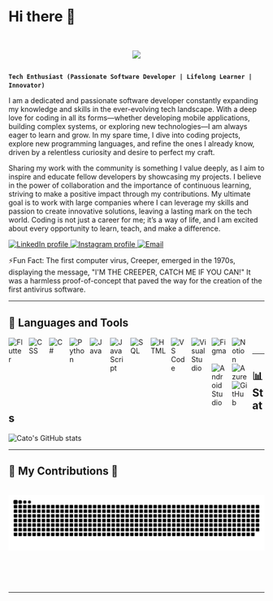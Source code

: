 # Hi there 👋
<h1 align="center">
    <img src="https://readme-typing-svg.herokuapp.com/?font=Fira+Code&size=35&center=true&vCenter=true&width=500&height=70&duration=4000&lines=+I'm+Cato+Mackenzie!;&color=2E8B57" />
</h1>

**`Tech Enthusiast (Passionate Software Developer | Lifelong Learner | Innovator)`**

I am a dedicated and passionate software developer constantly expanding my knowledge and skills in the ever-evolving tech landscape. With a deep love for coding in all its forms—whether developing mobile applications, building complex systems, or exploring new technologies—I am always eager to learn and grow. In my spare time, I dive into coding projects, explore new programming languages, and refine the ones I already know, driven by a relentless curiosity and desire to perfect my craft.

Sharing my work with the community is something I value deeply, as I aim to inspire and educate fellow developers by showcasing my projects. I believe in the power of collaboration and the importance of continuous learning, striving to make a positive impact through my contributions. My ultimate goal is to work with large companies where I can leverage my skills and passion to create innovative solutions, leaving a lasting mark on the tech world. Coding is not just a career for me; it’s a way of life, and I am excited about every opportunity to learn, teach, and make a difference.

<p align="left">
    <a href="https://www.linkedin.com/in/cato-mackenzie-885293288" target="_blank">
        <img alt="LinkedIn profile" title="Connect with me on LinkedIn" src="https://img.shields.io/badge/LinkedIn-%230A66C2?style=for-the-badge&logo=linkedin&logoColor=white"/>
    </a>
    <a href="https://www.instagram.com/cato.mac?igsh=b2FzOXpwbzcxNm9s" target="_blank">
        <img alt="Instagram profile" title="Follow me on Instagram" src="https://img.shields.io/badge/Instagram-%23E4405F?style=for-the-badge&logo=instagram&logoColor=white"/>
    </a>
    <a href="mailto:catomackenzie298@gmail.com">
        <img alt="Email" title="Email me" src="https://img.shields.io/badge/Email-%23D44638?style=for-the-badge&logo=gmail&logoColor=white"/>
    </a>
</p>

⚡Fun Fact: The first computer virus, Creeper, emerged in the 1970s, displaying the message, "I'M THE CREEPER, CATCH ME IF YOU CAN!" It was a harmless proof-of-concept that paved the way for the creation of the first antivirus software.

---
## 🧰 Languages and Tools
<img align="left" alt="Flutter" width="30px" style="padding-right:10px;" src="https://cdn.jsdelivr.net/gh/devicons/devicon/icons/flutter/flutter-original.svg"/>
<img align="left" alt="CSS" width="30px" style="padding-right:10px;" src="https://cdn.jsdelivr.net/gh/devicons/devicon/icons/css3/css3-plain.svg" />
<img align="left" alt="C#" width="30px" style="padding-right:10px;" src="https://cdn.jsdelivr.net/gh/devicons/devicon/icons/csharp/csharp-original.svg" />
<img align="left" alt="Python" width="30px" style="padding-right:10px;" src="https://cdn.jsdelivr.net/gh/devicons/devicon/icons/python/python-plain.svg" />
<img align="left" alt="Java" width="30px" style="padding-right:10px;" src="https://cdn.jsdelivr.net/gh/devicons/devicon/icons/java/java-original.svg"/>
<img align="left" alt="JavaScript" width="30px" style="padding-right:10px;" src="https://cdn.jsdelivr.net/gh/devicons/devicon/icons/javascript/javascript-plain.svg" />
<img align="left" alt="SQL" width="30px" style="padding-right:10px;" src="https://cdn.jsdelivr.net/gh/devicons/devicon/icons/mysql/mysql-original.svg" />
<img align="left" alt="HTML" width="30px" style="padding-right:10px;" src="https://cdn.jsdelivr.net/gh/devicons/devicon/icons/html5/html5-plain.svg" />
<img align="left" alt="VS Code" width="30px" style="padding-right:10px;" src="https://cdn.jsdelivr.net/gh/devicons/devicon/icons/vscode/vscode-original.svg" />
<img align="left" alt="Visual Studio" width="30px" style="padding-right:10px;" src="https://cdn.jsdelivr.net/gh/devicons/devicon/icons/visualstudio/visualstudio-plain.svg" />
<img align="left" alt="Figma" width="30px" style="padding-right:10px;" src="https://cdn.jsdelivr.net/gh/devicons/devicon/icons/figma/figma-original.svg" />
<img align="left" alt="Notion" width="30px" style="padding-right:10px;" src="https://cdn.jsdelivr.net/gh/devicons/devicon/icons/notion/notion-original.svg" />
<img align="left" alt="Android Studio" width="30px" style="padding-right:10px;" src="https://cdn.jsdelivr.net/gh/devicons/devicon/icons/androidstudio/androidstudio-original.svg" />
<img align="left" alt="Azure" width="30px" style="padding-right:10px;" src="https://cdn.jsdelivr.net/gh/devicons/devicon/icons/azure/azure-original.svg" />
<img align="left" alt="GitHub" width="30px" style="padding-right:10px;" src="https://img.icons8.com/ios/452/github.png" />
<br />

---

## 📊 Stats
![Cato's GitHub stats](https://github-readme-stats.vercel.app/api?username=Cato-Mackenzie&show_icons=true&theme=radical)


---
  <h2>🐍 My Contributions 🐍</h2>
  <br>
  <img alt="snake eating my contributions" src="https://raw.githubusercontent.com/salesp07/salesp07/output/github-contribution-grid-snake.svg" />
  
  <br/><br/><br/>
</div>

---







